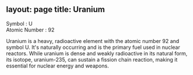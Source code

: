 layout: page
title: Uranium
---

Symbol : U  
Atomic Number : 92

Uranium is a heavy, radioactive element with the atomic number 92 and symbol U. It's naturally occurring and is the primary fuel used in nuclear reactors. While uranium is dense and weakly radioactive in its natural form, its isotope, uranium-235, can sustain a fission chain reaction, making it essential for nuclear energy and weapons.